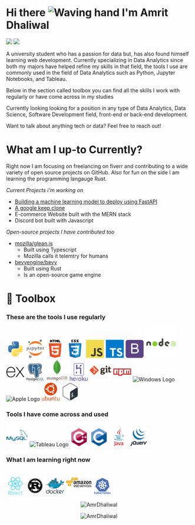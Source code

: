 # Hi there <img src="https://raw.githubusercontent.com/MartinHeinz/MartinHeinz/master/wave.gif" alt="Waving hand" width="30" length="30">  I'm Amrit Dhaliwal

[![](https://img.shields.io/badge/-LinkedIn-0073B1?style=flat-square)](https://www.linkedin.com/in/amritdhal/)
[![](https://img.shields.io/badge/-Portfolio-1C9CEA?style=flat-square)](https://amrits-portfolio.herokuapp.com/)

A university student who has a passion for data but, has also found himself learning web development.
Currently specializing in Data Analytics since both my majors have helped refine my skills in that field,
the tools I use are commonly used in the field of Data Analytics such as Python, Jupyter Notebooks, and Tableau.

Below in the section called toolbox you can find all the skills I work with regularly or have come across
in my studies

Currently looking looking for a position in any type of Data Analytics, Data Science, Software Development field, front-end or back-end development.

Want to talk about anything tech or data? Feel free to reach out!

# What am I up-to Currently?
Right now I am focusing on freelancing on fiverr and contributing to a wide variety of 
open source projects on GitHub.
Also for fun on the side I am learning the programming langauge Rust.

*Current Projects i'm working on*

<ul>
  <li><a href="https://github.com/AmrDhaliwal/fast-api">Building a machine learning model to deploy using FastAPI</li>
  <li><a href="https://github.com/AmrDhaliwal/google-keep-clone">A google keep clone</a></li>
  <li>E-commerce Website built with the MERN stack</li>
  <li>Discord bot built with Javascript</li>
</ul>

*Open-source projects I have contributed too*

<ul>
  <li><a href="https://github.com/mozilla/glean.js">mozilla/glean.js</a>
    <ul>
      <li>Built using Typescript</li>
      <li>Mozilla calls it telemtry for humans</li>
    </ul>
  </li>
  <li><a href="https://github.com/bevyengine/bevy">bevyengine/bevy</a>
    <ul>
      <li>Built using Rust</li>
      <li>Is an open-source game engine</li>
    </ul>
  </li>
</ul>

# 🧰 Toolbox

### These are the tools I use regularly

<img src="https://github.com/devicons/devicon/blob/master/icons/python/python-original.svg" alt="Python Logo" width="50" length="50"> <img src="https://github.com/devicons/devicon/blob/master/icons/jupyter/jupyter-original-wordmark.svg" alt="Jupyter Logo" width="50" length="50"> <img src="https://github.com/devicons/devicon/blob/master/icons/html5/html5-original-wordmark.svg" alt="HTML Logo" width="50" length="50"> <img src="https://github.com/devicons/devicon/blob/master/icons/css3/css3-original-wordmark.svg" alt="CSS Logo" width="50" length="50"> <img src="https://github.com/devicons/devicon/blob/master/icons/javascript/javascript-original.svg" alt="Javascript Logo" width="50" length="50"> <img src="https://github.com/devicons/devicon/blob/master/icons/typescript/typescript-original.svg" alt="Typescript Logo" width="50" length="50"> <img src="https://github.com/devicons/devicon/blob/master/icons/bootstrap/bootstrap-plain.svg" alt="Bootstrap logo" width="50" length="50"> <img src="https://github.com/devicons/devicon/blob/master/icons/nodejs/nodejs-original-wordmark.svg" alt="NODEjs Logo" width="85" length="85"> <img src="https://github.com/devicons/devicon/blob/master/icons/express/express-original.svg" alt="Express Logo" width="50" length="50"> <img src="https://github.com/devicons/devicon/blob/master/icons/postgresql/postgresql-original-wordmark.svg" alt="PostgreSQL Logo" width="50" length="50"> <img src="https://github.com/devicons/devicon/blob/master/icons/mongodb/mongodb-original-wordmark.svg" alt="MySQL Logo" width="60" length="60"> <img src="https://github.com/devicons/devicon/blob/master/icons/heroku/heroku-original-wordmark.svg" alt="Heroku Logo" width="50" length="50"> <img src="https://github.com/devicons/devicon/blob/master/icons/git/git-original-wordmark.svg" alt="Git Logo" width="60" length="60"> <img src="https://github.com/devicons/devicon/blob/master/icons/npm/npm-original-wordmark.svg" alt="npm Logo" width="50" length="50"> <img src="https://cdn.worldvectorlogo.com/logos/microsoft-windows-22.svg" alt="Windows Logo" width="50" length="50"> <img src="https://cdn.worldvectorlogo.com/logos/mac-os-2.svg" alt="Apple Logo" width="50" length="50"> <img src="https://github.com/devicons/devicon/blob/master/icons/ubuntu/ubuntu-plain-wordmark.svg" alt="Ubuntu Logo" width="50" length="50"> <img src="https://github.com/devicons/devicon/blob/master/icons/bash/bash-original.svg" alt="Bash Logo" width="50" length="50">

### Tools I have come across and used
<img src="https://github.com/devicons/devicon/blob/master/icons/mysql/mysql-plain-wordmark.svg" alt="MySQL Logo" width="60" length="60"> <img src="https://cdn.worldvectorlogo.com/logos/tableau-software.svg" alt="Tableau Logo" width="50" length="50"> <img src="https://github.com/devicons/devicon/blob/master/icons/cplusplus/cplusplus-original.svg" alt="C++ Logo" width="50" length="50"> <img src="https://github.com/devicons/devicon/blob/master/icons/c/c-original.svg" alt="C Logo" width="50" length="50"> <img src="https://github.com/devicons/devicon/blob/master/icons/java/java-original-wordmark.svg" alt="Java Logo" width="50" length="50"> <img src="https://github.com/devicons/devicon/blob/master/icons/jquery/jquery-original-wordmark.svg" alt="JQuery Logo" width="50" length="50">

### What I am learning right now
<img src="https://github.com/devicons/devicon/blob/master/icons/react/react-original-wordmark.svg" alt="React Logo" width="50" length="50"> <img src="https://github.com/devicons/devicon/blob/master/icons/rust/rust-plain.svg" alt="Rust Logo" width="50" length="50"> <img src="https://github.com/devicons/devicon/blob/master/icons/docker/docker-original-wordmark.svg" alt="Docker Logo" width="50" length="50"> <img src="https://github.com/devicons/devicon/blob/master/icons/amazonwebservices/amazonwebservices-original-wordmark.svg" alt="AWS Logo" width="70" length="70"> <img src="https://github.com/devicons/devicon/blob/master/icons/kubernetes/kubernetes-plain-wordmark.svg" alt="Kubernetes Logo" width="50" length="50">

<!-- Github stats and languages used on GitHub -->
<p align="center"> <img src="https://github-readme-stats.vercel.app/api?username=AmrDhaliwal&hide=stars&show_icons=true&theme=tokyonight" alt="AmrDhaliwal" /> </p>
<p align="center"> <img src="https://github-readme-stats.vercel.app/api/top-langs/?username=AmrDhaliwal&hide=tcl&layout=compact" alt="AmrDhaliwal" /> </p>

<!--
**AmrDhaliwal/AmrDhaliwal** is a ✨ _special_ ✨ repository because its `README.md` (this file) appears on your GitHub profile.

Here are some ideas to get you started:

- 🔭 I’m currently working on ...
- 🌱 I’m currently learning ...
- 👯 I’m looking to collaborate on ...
- 🤔 I’m looking for help with ...
- 💬 Ask me about ...
- 📫 How to reach me: ...
- 😄 Pronouns: ...
- ⚡ Fun fact: ...
-->
